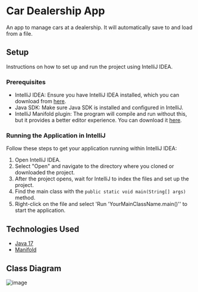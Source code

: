 # Car Dealership App

An app to manage cars at a dealership. It will automatically save to and load from a file.

## Setup

Instructions on how to set up and run the project using IntelliJ IDEA.

### Prerequisites

- IntelliJ IDEA: Ensure you have IntelliJ IDEA installed, which you can download
  from [here](https://www.jetbrains.com/idea/download/).
- Java SDK: Make sure Java SDK is installed and configured in IntelliJ.
- IntelliJ Manifold plugin: The program will compile and run without this, but it provides a better editor experience.
  You can download it [here](https://plugins.jetbrains.com/plugin/10057-manifold).

### Running the Application in IntelliJ

Follow these steps to get your application running within IntelliJ IDEA:

1. Open IntelliJ IDEA.
2. Select "Open" and navigate to the directory where you cloned or downloaded the project.
3. After the project opens, wait for IntelliJ to index the files and set up the project.
4. Find the main class with the `public static void main(String[] args)` method.
5. Right-click on the file and select 'Run 'YourMainClassName.main()'' to start the application.

## Technologies Used

- [Java 17](https://www.oracle.com/java/technologies/javase/jdk17-archive-downloads.html)
- [Manifold](https://github.com/manifold-systems/manifold)

## Class Diagram

![image](https://github.com/Benjamin-Bergman/CarDealership/assets/166551442/fab61fe7-9ef5-43c7-a168-15b82ae698ef)
